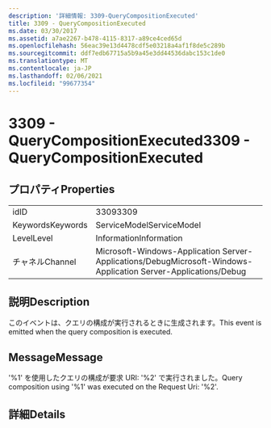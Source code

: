 ```yaml
---
description: '詳細情報: 3309-QueryCompositionExecuted'
title: 3309 - QueryCompositionExecuted
ms.date: 03/30/2017
ms.assetid: a7ae2267-b478-4115-8317-a89ce4ced65d
ms.openlocfilehash: 56eac39e13d4478cdf5e03218a4af1f8de5c289b
ms.sourcegitcommit: ddf7edb67715a5b9a45e3dd44536dabc153c1de0
ms.translationtype: MT
ms.contentlocale: ja-JP
ms.lasthandoff: 02/06/2021
ms.locfileid: "99677354"
---
```

# <a name="3309---querycompositionexecuted"></a><span data-ttu-id="ce1e8-103">3309 - QueryCompositionExecuted</span><span class="sxs-lookup"><span data-stu-id="ce1e8-103">3309 - QueryCompositionExecuted</span></span>

## <a name="properties"></a><span data-ttu-id="ce1e8-104">プロパティ</span><span class="sxs-lookup"><span data-stu-id="ce1e8-104">Properties</span></span>  
  
|||  
|-|-|  
|<span data-ttu-id="ce1e8-105">id</span><span class="sxs-lookup"><span data-stu-id="ce1e8-105">ID</span></span>|<span data-ttu-id="ce1e8-106">3309</span><span class="sxs-lookup"><span data-stu-id="ce1e8-106">3309</span></span>|  
|<span data-ttu-id="ce1e8-107">Keywords</span><span class="sxs-lookup"><span data-stu-id="ce1e8-107">Keywords</span></span>|<span data-ttu-id="ce1e8-108">ServiceModel</span><span class="sxs-lookup"><span data-stu-id="ce1e8-108">ServiceModel</span></span>|  
|<span data-ttu-id="ce1e8-109">Level</span><span class="sxs-lookup"><span data-stu-id="ce1e8-109">Level</span></span>|<span data-ttu-id="ce1e8-110">Information</span><span class="sxs-lookup"><span data-stu-id="ce1e8-110">Information</span></span>|  
|<span data-ttu-id="ce1e8-111">チャネル</span><span class="sxs-lookup"><span data-stu-id="ce1e8-111">Channel</span></span>|<span data-ttu-id="ce1e8-112">Microsoft-Windows-Application Server-Applications/Debug</span><span class="sxs-lookup"><span data-stu-id="ce1e8-112">Microsoft-Windows-Application Server-Applications/Debug</span></span>|  
  
## <a name="description"></a><span data-ttu-id="ce1e8-113">説明</span><span class="sxs-lookup"><span data-stu-id="ce1e8-113">Description</span></span>  

 <span data-ttu-id="ce1e8-114">このイベントは、クエリの構成が実行されるときに生成されます。</span><span class="sxs-lookup"><span data-stu-id="ce1e8-114">This event is emitted when the query composition is executed.</span></span>  
  
## <a name="message"></a><span data-ttu-id="ce1e8-115">Message</span><span class="sxs-lookup"><span data-stu-id="ce1e8-115">Message</span></span>  

 <span data-ttu-id="ce1e8-116">'%1' を使用したクエリの構成が要求 URI: '%2' で実行されました。</span><span class="sxs-lookup"><span data-stu-id="ce1e8-116">Query composition using '%1' was executed on the Request Uri: '%2'.</span></span>  
  
## <a name="details"></a><span data-ttu-id="ce1e8-117">詳細</span><span class="sxs-lookup"><span data-stu-id="ce1e8-117">Details</span></span>
